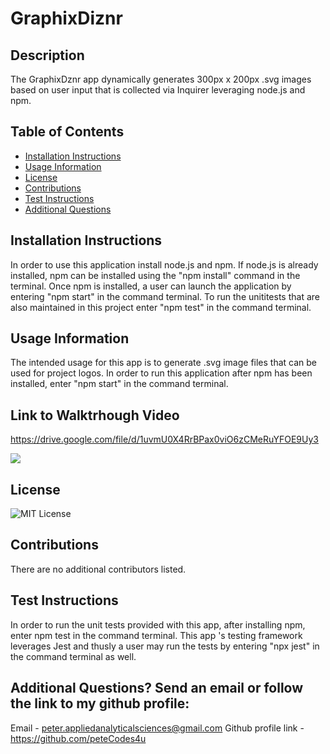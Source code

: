 # GraphixDiznr

## Description
The GraphixDznr app dynamically generates 300px x 200px .svg images based on user input that is collected via Inquirer leveraging node.js and npm. 

## Table of Contents
- [Installation Instructions](#Installation-Instructions)
- [Usage Information](#Usage-Information)
- [License](#License)
- [Contributions](#Contributions)
- [Test Instructions](#Test-Instructions)
- [Additional Questions](#additional-questions-send-an-email-or-follow-the-link-to-my-github-profile)

## Installation Instructions
In order to use this application install node.js and  npm. If node.js is already installed,  npm can be installed using the "npm install" command in the terminal. Once npm is installed, a user can launch the application by entering "npm start" in the command terminal. To run the unititests that are also maintained in this project enter "npm test" in the command terminal.

## Usage Information
The intended usage for this app is to generate .svg image files that can be used for project logos. In order to run this application after npm has been installed, enter "npm start" in the command terminal.

## Link to Walktrhough Video
https://drive.google.com/file/d/1uvmU0X4RrBPax0viO6zCMeRuYFOE9Uy3

![](./assets/grfxDznr_Walktrhough.gif)

## License
![MIT License](https://img.shields.io/badge/License-MIT-yellow.svg)

## Contributions
There are no additional contributors listed.

## Test Instructions
In order to run the unit tests provided with this app, after installing npm, enter npm test in the command terminal. This app 's testing framework leverages Jest  and thusly a user may run the tests by entering "npx jest" in the command terminal as well.

## Additional Questions? Send an email or follow the link to my github profile:
Email - peter.appliedanalyticalsciences@gmail.com 
Github profile link - https://github.com/peteCodes4u